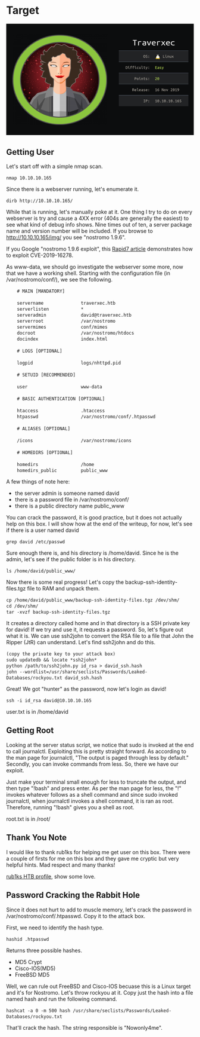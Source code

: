 # Target
![Traverxec](resources/traverxec.png)

## Getting User
Let's start off with a simple nmap scan.

	nmap 10.10.10.165

Since there is a webserver running, let's enumerate it.

	dirb http://10.10.10.165/

While that is running, let's manually poke at it. One thing I try to do on every webserver is try and cause a 4XX error (404s are generally the easiest) to see what kind of debug info shows. Nine times out of ten, a server package name and version number will be included. If you browse to http://10.10.10.165/img/ you see "nostromo 1.9.6". 

If you Google "nostromo 1.9.6 exploit", this [Rapid7 article](https://www.rapid7.com/db/modules/exploit/multi/http/nostromo_code_exec) demonstrates how to exploit CVE-2019-16278.

As www-data, we should go investigate the webserver some more, now that we have a working shell. Starting with the configuration file (in /var/nostromo/conf/), we see the following.

        # MAIN [MANDATORY]

        servername              traverxec.htb
        serverlisten            *
        serveradmin             david@traverxec.htb
        serverroot              /var/nostromo
        servermimes             conf/mimes
        docroot                 /var/nostromo/htdocs
        docindex                index.html

        # LOGS [OPTIONAL]

        logpid                  logs/nhttpd.pid

        # SETUID [RECOMMENDED]

        user                    www-data

        # BASIC AUTHENTICATION [OPTIONAL]

        htaccess                .htaccess
        htpasswd                /var/nostromo/conf/.htpasswd

        # ALIASES [OPTIONAL]

        /icons                  /var/nostromo/icons

        # HOMEDIRS [OPTIONAL]

        homedirs                /home
        homedirs_public         public_www

A few things of note here:
- the server admin is someone named david
- there is a password file in /var/nostromo/conf/
- there is a public directory name public_www

You can crack the password, it is good practice, but it does not actually help on this box. I will show how at the end of the writeup, for now, let's see if there is a user named david

	grep david /etc/passwd

Sure enough there is, and his directory is /home/david. Since he is the admin, let's see if the public folder is in his directory.

	ls /home/david/public_www/

Now there is some real progress! Let's copy the backup-ssh-identity-files.tgz file to RAM and unpack them.

	cp /home/david/public_www/backup-ssh-identity-files.tgz /dev/shm/
	cd /dev/shm/
	tar -xvzf backup-ssh-identity-files.tgz

It creates a directory called home and in that directory is a SSH private key for david! If we try and use it, it requests a password. So, let's figure out what it is. We can use ssh2john to convert the RSA file to a file that John the Ripper (JtR) can understand. Let's find ssh2john and do this.

	(copy the private key to your attack box)
	sudo updatedb && locate *ssh2john*
	python /path/to/ssh2john.py id_rsa > david_ssh.hash
	john --wordlist=/usr/share/seclists/Passwords/Leaked-Databases/rockyou.txt david_ssh.hash

Great! We got "hunter" as the password, now let's login as david!

	ssh -i id_rsa david@10.10.10.165

user.txt is in /home/david

## Getting Root
Looking at the server status script, we notice that sudo is invoked at the end to call journalctl. Exploiting this is pretty straight forward. As according to the man page for journalctl, "The output is paged through less by default." Secondly, you can invoke commands from less. So, there we have our exploit.

Just make your terminal small enough for less to truncate the output, and then type "!bash" and press enter. As per the man page for less, the "!" invokes whatever follows as a shell command and since sudo invoked journalctl, when journalctl invokes a shell command, it is ran as root. Therefore, running "!bash" gives you a shell as root.

root.txt is in /root/

## Thank You Note
I would like to thank rub1ks for helping me get user on this box. There were a couple of firsts for me on this box and they gave me cryptic but very helpful hints. Mad respect and many thanks!

[rub1ks HTB profile](https://www.hackthebox.eu/home/users/profile/62851), show some love.

## Password Cracking the Rabbit Hole
Since it does not hurt to add to muscle memory, let's crack the password in /var/nostromo/conf/.htpasswd. Copy it to the attack box.

First, we need to identify the hash type.

	hashid .htpasswd

Returns three possible hashes.
- MD5 Crypt
- Cisco-IOS(MD5)
- FreeBSD MD5

Well, we can rule out FreeBSD and Cisco-IOS becuase this is a Linux target and it's for Nostromo. Let's throw rockyou at it. Copy just the hash into a file named hash and run the following command.

	hashcat -a 0 -m 500 hash /usr/share/seclists/Passwords/Leaked-Databases/rockyou.txt

That'll crack the hash. The string responsible is "Nowonly4me".
